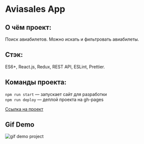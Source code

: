 # Aviasales App
## О чём проект:
Поиск авиабилетов. Можно искать и фильтровать авиабилеты.

## Стэк: 
ES6+, React.js, Redux, REST API, ESLint, Prettier.

## Команды проекта:
`npm run start` — запускает сайт для разработки <br>
`npm run deploy` — деплой проекта на gh-pages

[Ссылка на проект](https://denis-ostapenko.github.io/Aviasales-App/)

## Gif Demo
![gif demo project](http://g.recordit.co/4zOnIcMYlF.gif)
